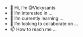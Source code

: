 - 👋 Hi, I’m @Vickysants
- 👀 I’m interested in ...
- 🌱 I’m currently learning ...
- 💞️ I’m looking to collaborate on ...
- 📫 How to reach me ...

<!---
Vickysants/Vickysants is a ✨ special ✨ repository because its `README.md` (this file) appears on your GitHub profile.
You can click the Preview link to take a look at your changes.
--->
